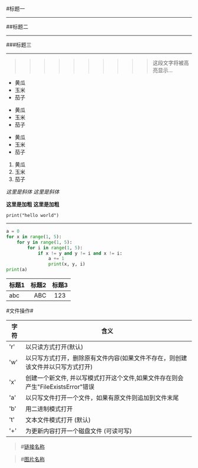 
#标题一

---
##标题二

---

###标题三

- - - 
>>>>>>>>>>这段文字将被高亮显示...


* 黄瓜
* 玉米
* 茄子

+ 黄瓜
+ 玉米
+ 茄子

- 黄瓜
- 玉米
- 茄子

1. 黄瓜
2. 玉米
3. 茄子


*这里是斜体*
_这里是斜体_

**这里是加粗**
__这里是加粗__





`print("hello world")`

---



```python
a = 0
for x in range(1, 5):
    for y in range(1, 5):
        for i in range(1, 5):
            if x != y and y != i and x != i:
                a += 1
                print(x, y, i)
print(a)

```


标题1|标题2|标题3
----|----:|:---:
abc |ABC  |123


#文件操作#

|字符|	含义
|---|---
|'r'|	以只读方式打开(默认)
|'w'|	以只写方式打开，删除原有文件内容(如果文件不存在，则创建该文件并以只写方式打开)
|'x'|	创建一个新文件, 并以写模式打开这个文件,如果文件存在则会产生"FileExistsError"错误
|'a'|	以只写文件打开一个文件，如果有原文件则追加到文件末尾
|'b'|	用二进制模式打开
|'t'|	文本文件模式打开 (默认)
|'+'|	为更新内容打开一个磁盘文件 (可读可写)

>#[链接名称](https://www.baidu.com/)

>#[图片名称]()
